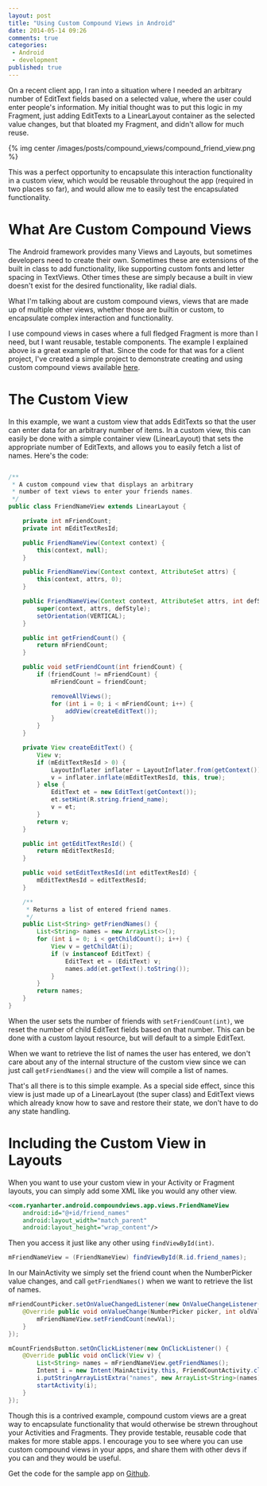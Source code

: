 ```yaml
---
layout: post
title: "Using Custom Compound Views in Android"
date: 2014-05-14 09:26
comments: true
categories: 
 - Android
 - development
published: true
---
```

On a recent client app, I ran into a situation where I needed an arbitrary number of EditText fields based on a selected value, where the user could enter people's information.  My initial thought was to put this logic in my Fragment, just adding EditTexts to a LinearLayout container as the selected value changes, but that bloated my Fragment, and didn't allow for much reuse.

{% img center /images/posts/compound_views/compound_friend_view.png %}

This was a perfect opportunity to encapsulate this interaction functionality in a custom view, which would be reusable throughout the app (required in two places so far), and would allow me to easily test the encapsulated functionality.

<!-- more -->

# What Are Custom Compound Views

The Android framework provides many Views and Layouts, but sometimes developers need to create their own.  Sometimes these are extensions of the built in class to add functionality, like supporting custom fonts and letter spacing in TextViews.  Other times these are simply because a built in view doesn't exist for the desired functionality, like radial dials.

What I'm talking about are custom compound views, views that are made up of multiple other views, whether those are builtin or custom, to encapsulate complex interaction and functionality.

I use compound views in cases where a full fledged Fragment is more than I need, but I want reusable, testable components.  The example I explained above is a great example of that.  Since the code for that was for a client project, I've created a simple project to demonstrate creating and using custom compound views available [here](https://github.com/rharter/CompoundViews).

# The Custom View

In this example, we want a custom view that adds EditTexts so that the user can enter data for an arbitrary number of items.  In a custom view, this can easily be done with a simple container view (LinearLayout) that sets the appropriate number of EditTexts, and allows you to easily fetch a list of names.  Here's the code:

``` java

/**
 * A custom compound view that displays an arbitrary
 * number of text views to enter your friends names.
 */
public class FriendNameView extends LinearLayout {

    private int mFriendCount;
    private int mEditTextResId;

    public FriendNameView(Context context) {
        this(context, null);
    }

    public FriendNameView(Context context, AttributeSet attrs) {
        this(context, attrs, 0);
    }

    public FriendNameView(Context context, AttributeSet attrs, int defStyle) {
        super(context, attrs, defStyle);
        setOrientation(VERTICAL);
    }

    public int getFriendCount() {
        return mFriendCount;
    }

    public void setFriendCount(int friendCount) {
        if (friendCount != mFriendCount) {
            mFriendCount = friendCount;

            removeAllViews();
            for (int i = 0; i < mFriendCount; i++) {
                addView(createEditText());
            }
        }
    }

    private View createEditText() {
        View v;
        if (mEditTextResId > 0) {
            LayoutInflater inflater = LayoutInflater.from(getContext());
            v = inflater.inflate(mEditTextResId, this, true);
        } else {
            EditText et = new EditText(getContext());
            et.setHint(R.string.friend_name);
            v = et;
        }
        return v;
    }

    public int getEditTextResId() {
        return mEditTextResId;
    }

    public void setEditTextResId(int editTextResId) {
        mEditTextResId = editTextResId;
    }

    /**
     * Returns a list of entered friend names.
     */
    public List<String> getFriendNames() {
        List<String> names = new ArrayList<>();
        for (int i = 0; i < getChildCount(); i++) {
            View v = getChildAt(i);
            if (v instanceof EditText) {
                EditText et = (EditText) v;
                names.add(et.getText().toString());
            }
        }
        return names;
    }
}
```

When the user sets the number of friends with `setFriendCount(int)`, we reset the number of child EditText fields based on that number.  This can be done with a custom layout resource, but will default to a simple EditText.

When we want to retrieve the list of names the user has entered, we don't care about any of the internal structure of the custom view since we can just call `getFriendNames()` and the view will compile a list of names.

That's all there is to this simple example.  As a special side effect, since this view is just made up of a LinearLayout (the super class) and EditText views which already know how to save and restore their state, we don't have to do any state handling.

# Including the Custom View in Layouts

When you want to use your custom view in your Activity or Fragment layouts, you can simply add some XML like you would any other view.

``` xml
<com.ryanharter.android.compoundviews.app.views.FriendNameView
    android:id="@+id/friend_names"
    android:layout_width="match_parent"
    android:layout_height="wrap_content"/>
```

Then you access it just like any other using `findViewById(int)`.

``` java
mFriendNameView = (FriendNameView) findViewById(R.id.friend_names);
```

In our MainActivity we simply set the friend count when the NumberPicker value changes, and call `getFriendNames()` when we want to retrieve the list of names.

``` java
mFriendCountPicker.setOnValueChangedListener(new OnValueChangeListener() {
    @Override public void onValueChange(NumberPicker picker, int oldVal, int newVal) {
        mFriendNameView.setFriendCount(newVal);
    }
});

mCountFriendsButton.setOnClickListener(new OnClickListener() {
    @Override public void onClick(View v) {
        List<String> names = mFriendNameView.getFriendNames();
        Intent i = new Intent(MainActivity.this, FriendCountActivity.class);
        i.putStringArrayListExtra("names", new ArrayList<String>(names));
        startActivity(i);
    }
});
```

Though this is a contrived example, compound custom views are a great way to encapsulate functionality that would otherwise be strewn throughout your Activities and Fragments.  They provide testable, reusable code that makes for more stable apps.  I encourage you to see where you can use custom compound views in your apps, and share them with other devs if you can and they would be useful.

Get the code for the sample app on [Github](https://github.com/rharter/CompoundViews).
